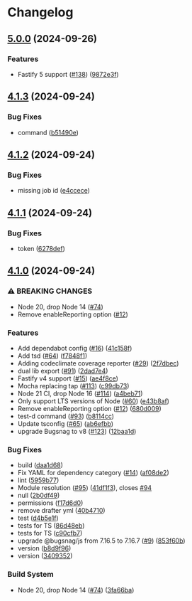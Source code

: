 # Changelog

## [5.0.0](https://github.com/ZigaStrgar/fastify-bugsnag/compare/v4.1.3...v5.0.0) (2024-09-26)


### Features

* Fastify 5 support ([#138](https://github.com/ZigaStrgar/fastify-bugsnag/issues/138)) ([9872e3f](https://github.com/ZigaStrgar/fastify-bugsnag/commit/9872e3f2f94be82d730e333c2d44ff203322ad32))

## [4.1.3](https://github.com/ZigaStrgar/fastify-bugsnag/compare/v4.1.2...v4.1.3) (2024-09-24)


### Bug Fixes

* command ([b51490e](https://github.com/ZigaStrgar/fastify-bugsnag/commit/b51490eb635517626bef51967d0d0e5af44652f1))

## [4.1.2](https://github.com/ZigaStrgar/fastify-bugsnag/compare/v4.1.1...v4.1.2) (2024-09-24)


### Bug Fixes

* missing job id ([e4ccece](https://github.com/ZigaStrgar/fastify-bugsnag/commit/e4ccece193620a9e8f038d8ad930b6b3810574ff))

## [4.1.1](https://github.com/ZigaStrgar/fastify-bugsnag/compare/v4.1.0...v4.1.1) (2024-09-24)


### Bug Fixes

* token ([6278def](https://github.com/ZigaStrgar/fastify-bugsnag/commit/6278def9d8f858fa02b90dc5236563336f03d936))

## [4.1.0](https://github.com/ZigaStrgar/fastify-bugsnag/compare/v4.1.0...v4.1.0) (2024-09-24)


### ⚠ BREAKING CHANGES

* Node 20, drop Node 14 ([#74](https://github.com/ZigaStrgar/fastify-bugsnag/issues/74))
* Remove enableReporting option ([#12](https://github.com/ZigaStrgar/fastify-bugsnag/issues/12))

### Features

* Add dependabot config ([#16](https://github.com/ZigaStrgar/fastify-bugsnag/issues/16)) ([41c158f](https://github.com/ZigaStrgar/fastify-bugsnag/commit/41c158f532dd92961ddc2a130249f9663b150149))
* Add tsd ([#64](https://github.com/ZigaStrgar/fastify-bugsnag/issues/64)) ([f7848f1](https://github.com/ZigaStrgar/fastify-bugsnag/commit/f7848f12cb9738fb6c797b188e90550526ef6302))
* Adding codeclimate coverage reporter ([#29](https://github.com/ZigaStrgar/fastify-bugsnag/issues/29)) ([2f7dbec](https://github.com/ZigaStrgar/fastify-bugsnag/commit/2f7dbecf33ae8483ca13369e5f3ef902283747d0))
* dual lib export ([#91](https://github.com/ZigaStrgar/fastify-bugsnag/issues/91)) ([2dad7e4](https://github.com/ZigaStrgar/fastify-bugsnag/commit/2dad7e4c8a5c915c063a0f7f2bd8f2363996219f))
* Fastify v4 support ([#15](https://github.com/ZigaStrgar/fastify-bugsnag/issues/15)) ([ae4f8ce](https://github.com/ZigaStrgar/fastify-bugsnag/commit/ae4f8ceef23469e5f8662efb022515d8ced7f9df))
* Mocha replacing tap ([#113](https://github.com/ZigaStrgar/fastify-bugsnag/issues/113)) ([c99db73](https://github.com/ZigaStrgar/fastify-bugsnag/commit/c99db73aeb279de29cef5232b516ad93d1aae295))
* Node 21 CI, drop Node 16 ([#114](https://github.com/ZigaStrgar/fastify-bugsnag/issues/114)) ([a4beb71](https://github.com/ZigaStrgar/fastify-bugsnag/commit/a4beb71bfc08c1bf3114c516be5eee0e962eb773))
* Only support LTS versions of Node ([#60](https://github.com/ZigaStrgar/fastify-bugsnag/issues/60)) ([e43b8af](https://github.com/ZigaStrgar/fastify-bugsnag/commit/e43b8af592d5aecb6361cfb720b99c3ddca17b6e))
* Remove enableReporting option ([#12](https://github.com/ZigaStrgar/fastify-bugsnag/issues/12)) ([680d009](https://github.com/ZigaStrgar/fastify-bugsnag/commit/680d0093ac837964b6c0b4c28691d963a614e76c))
* test-d command ([#93](https://github.com/ZigaStrgar/fastify-bugsnag/issues/93)) ([b8114cc](https://github.com/ZigaStrgar/fastify-bugsnag/commit/b8114cc0c483dc6fc2c18a08ba533b4a1fb52790))
* Update tsconfig ([#65](https://github.com/ZigaStrgar/fastify-bugsnag/issues/65)) ([ab6efbb](https://github.com/ZigaStrgar/fastify-bugsnag/commit/ab6efbb4c5701c514b7ca4a6bd53d751e58a41cc))
* upgrade Bugsnag to v8 ([#123](https://github.com/ZigaStrgar/fastify-bugsnag/issues/123)) ([12baa1d](https://github.com/ZigaStrgar/fastify-bugsnag/commit/12baa1de36723ea0b3729f13056558155f2982a8))


### Bug Fixes

* build ([daa1d68](https://github.com/ZigaStrgar/fastify-bugsnag/commit/daa1d68f9761de109bb18e6c5736845854bd0941))
* Fix YAML for dependency category ([#14](https://github.com/ZigaStrgar/fastify-bugsnag/issues/14)) ([af08de2](https://github.com/ZigaStrgar/fastify-bugsnag/commit/af08de2e5bda5017420168bd77058a0f00d03fed))
* lint ([5959b77](https://github.com/ZigaStrgar/fastify-bugsnag/commit/5959b77d13feccfcc5354f5d88dfb20925edd4f3))
* Module resolution ([#95](https://github.com/ZigaStrgar/fastify-bugsnag/issues/95)) ([41df1f3](https://github.com/ZigaStrgar/fastify-bugsnag/commit/41df1f34b0b982d996166023d2a3b2a578bbc48e)), closes [#94](https://github.com/ZigaStrgar/fastify-bugsnag/issues/94)
* null ([2b0df49](https://github.com/ZigaStrgar/fastify-bugsnag/commit/2b0df49d12a072bb2fb90ac188b99b90b3b87f90))
* permissions ([f17d6d0](https://github.com/ZigaStrgar/fastify-bugsnag/commit/f17d6d0aa9a2be269ee52daa0f93c073a45df865))
* remove drafter yml ([40b4710](https://github.com/ZigaStrgar/fastify-bugsnag/commit/40b471061caccf3894f52a0a1e897ebb81041d7d))
* test ([d4b5e1f](https://github.com/ZigaStrgar/fastify-bugsnag/commit/d4b5e1f6e1ec8fd9ad3d38efb90d25b37a771517))
* tests for TS ([86d48eb](https://github.com/ZigaStrgar/fastify-bugsnag/commit/86d48eb089687ecdd6b6695b122ad5aeec9d94a9))
* tests for TS ([c90cfb7](https://github.com/ZigaStrgar/fastify-bugsnag/commit/c90cfb72cf144154df51b8a35f2b0c8f95319aa3))
* upgrade @bugsnag/js from 7.16.5 to 7.16.7 ([#9](https://github.com/ZigaStrgar/fastify-bugsnag/issues/9)) ([853f60b](https://github.com/ZigaStrgar/fastify-bugsnag/commit/853f60b9f1022a0377c9be3b6a1a0fa6a1992706))
* version ([b8d9f96](https://github.com/ZigaStrgar/fastify-bugsnag/commit/b8d9f9698082c909adf7cd145ba034def79f9425))
* version ([3409352](https://github.com/ZigaStrgar/fastify-bugsnag/commit/3409352b9274e9f5efe41ed716281dd697844ce6))


### Build System

* Node 20, drop Node 14 ([#74](https://github.com/ZigaStrgar/fastify-bugsnag/issues/74)) ([3fa66ba](https://github.com/ZigaStrgar/fastify-bugsnag/commit/3fa66ba0dcaa014b2f2111779426e03b52e22274))
